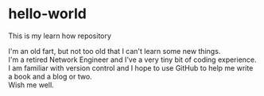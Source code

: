 # hello-world
This is my learn how repository

I'm an old fart, but not too old that I can't learn some new things.  
I'm a retired Network Engineer and I've a very tiny bit of coding experience. 
I am familiar with version control and I hope to use GitHub to help me write a book and a blog or two.  
Wish me well.

